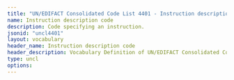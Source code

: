 ```yaml
---
title: "UN/EDIFACT Consolidated Code List 4401 - Instruction description code (20B) JSON-LD Vocabulary"
name: Instruction description code
description: Code specifying an instruction.
jsonid: "uncl4401"
layout: vocabulary
header_name: Instruction description code
header_description: Vocabulary Definition of UN/EDIFACT Consolidated Code List 4401 - Instruction description code (20B) semantics in HTML format. JSON-LD format is available at [uncl4401.jsonld](/vocabulary/uncl4401.jsonld)
type: uncl
options:
---
```

